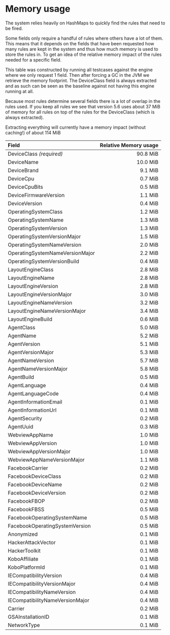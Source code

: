 Memory usage
============
The system relies heavily on HashMaps to quickly find the rules that need to be fired.

Some fields only require a handful of rules where others have a lot of them.
This means that it depends on the fields that have been requested how many rules are kept in the system and
thus how much memory is used to store the rules in.
To get an idea of the relative memory impact of the rules needed for a specific field.

This table was constructed by running all testcases against the engine where we only request 1 field.
Then after forcing a GC in the JVM we retrieve the memory footprint.
The DeviceClass field is always extracted and as such can be seen as the baseline against not having
this engine running at all.

Because most rules determine several fields there is a lot of overlap in the rules used.
If you keep all rules we see that version 5.6 uses about 37 MiB of memory for all rules
on top of the rules for the DeviceClass (which is always extracted).

Extracting everything will currently have a memory impact (without caching!) of about 114 MiB

| Field | Relative Memory usage  |
| :--- | ---: |
| DeviceClass *(required)*        |   90.8 MiB |
| DeviceName                      |   10.0 MiB |
| DeviceBrand                     |    9.1 MiB |
| DeviceCpu                       |    0.7 MiB |
| DeviceCpuBits                   |    0.5 MiB |
| DeviceFirmwareVersion           |    1.1 MiB |
| DeviceVersion                   |    0.4 MiB |
| OperatingSystemClass            |    1.2 MiB |
| OperatingSystemName             |    1.3 MiB |
| OperatingSystemVersion          |    1.3 MiB |
| OperatingSystemVersionMajor     |    1.5 MiB |
| OperatingSystemNameVersion      |    2.0 MiB |
| OperatingSystemNameVersionMajor |    2.2 MiB |
| OperatingSystemVersionBuild     |    0.4 MiB |
| LayoutEngineClass               |    2.8 MiB |
| LayoutEngineName                |    2.8 MiB |
| LayoutEngineVersion             |    2.8 MiB |
| LayoutEngineVersionMajor        |    3.0 MiB |
| LayoutEngineNameVersion         |    3.2 MiB |
| LayoutEngineNameVersionMajor    |    3.4 MiB |
| LayoutEngineBuild               |    0.6 MiB |
| AgentClass                      |    5.0 MiB |
| AgentName                       |    5.2 MiB |
| AgentVersion                    |    5.1 MiB |
| AgentVersionMajor               |    5.3 MiB |
| AgentNameVersion                |    5.7 MiB |
| AgentNameVersionMajor           |    5.8 MiB |
| AgentBuild                      |    0.5 MiB |
| AgentLanguage                   |    0.4 MiB |
| AgentLanguageCode               |    0.4 MiB |
| AgentInformationEmail           |    0.1 MiB |
| AgentInformationUrl             |    0.1 MiB |
| AgentSecurity                   |    0.2 MiB |
| AgentUuid                       |    0.3 MiB |
| WebviewAppName                  |    1.0 MiB |
| WebviewAppVersion               |    1.0 MiB |
| WebviewAppVersionMajor          |    1.0 MiB |
| WebviewAppNameVersionMajor      |    1.1 MiB |
| FacebookCarrier                 |    0.2 MiB |
| FacebookDeviceClass             |    0.2 MiB |
| FacebookDeviceName              |    0.2 MiB |
| FacebookDeviceVersion           |    0.2 MiB |
| FacebookFBOP                    |    0.2 MiB |
| FacebookFBSS                    |    0.5 MiB |
| FacebookOperatingSystemName     |    0.5 MiB |
| FacebookOperatingSystemVersion  |    0.5 MiB |
| Anonymized                      |    0.1 MiB |
| HackerAttackVector              |    0.1 MiB |
| HackerToolkit                   |    0.1 MiB |
| KoboAffiliate                   |    0.1 MiB |
| KoboPlatformId                  |    0.1 MiB |
| IECompatibilityVersion          |    0.4 MiB |
| IECompatibilityVersionMajor     |    0.4 MiB |
| IECompatibilityNameVersion      |    0.4 MiB |
| IECompatibilityNameVersionMajor |    0.4 MiB |
| Carrier                         |    0.2 MiB |
| GSAInstallationID               |    0.1 MiB |
| NetworkType                     |    0.1 MiB |
